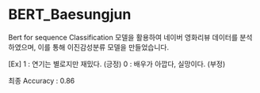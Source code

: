 # BERT_Baesungjun

Bert for sequence Classification 모델을 활용하여 네이버 영화리뷰 데이터를 분석하였으며, 이를 통해 이진감성분류 모델을 만들었습니다.

[Ex]
1 : 연기는 별로지만 재밌다. (긍정)
0 : 배우가 아깝다, 실망이다. (부정)

최종 Accuracy : 0.86
